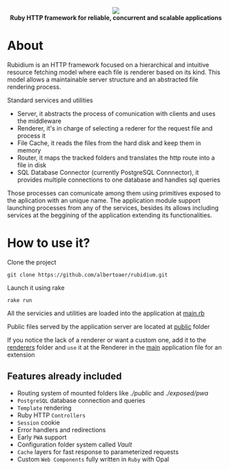 <div align="center">
    <img src='https://user-images.githubusercontent.com/24974091/176677629-d683648a-ac6d-4614-bda3-f83ab219c235.png'></img><br>
    <strong>Ruby HTTP framework for reliable, concurrent and scalable applications</strong>
</div>

# About

Rubidium is an HTTP framework focused on a hierarchical and intuitive resource fetching model where each file is renderer based on its kind. This model allows a maintainable server structure and an abstracted file rendering process.

Standard services and utilities
- Server, it abstracts the process of comunication with clients and uses the middleware
- Renderer, it's in charge of selecting a rederer for the request file and process it
- File Cache, it reads the files from the hard disk and keep them in memory
- Router, it maps the tracked folders and translates the http route into a file in disk
- SQL Database Connector (currently PostgreSQL Connnector), it provides multiple connections to one database and handles sql queries

Those processes can comunicate among them using primitives exposed to the aplication with an unique name. The application module support launching processes from any of the services, besides its allows including services at the beggining of the application extending its functionalities.

# How to use it?

Clone the project
```
git clone https://github.com/albertoaer/rubidium.git
```

Launch it using rake
```
rake run
```

All the servicies and utilities are loaded into the application at [main.rb](./main.rb)

Public files served by the application server are located at [public](./public) folder

If you notice the lack of a renderer or want a custom one, add it to the [renderers](./lib/services/renderers) folder and `use` it at the Renderer in the [main](./main.rb) application file for an extension

## Features already included
- Routing system of mounted folders like *./public* and *./exposed/pwa*
- `PostgreSQL` database connection and queries
- `Template` rendering
- Ruby HTTP `Controllers`
- `Session` cookie
- Error handlers and redirections
- Early `PWA` support
- Configuration folder system called *Vault*
- `Cache` layers for fast response to parameterized requests
- Custom `Web Components` fully written in `Ruby` with Opal